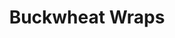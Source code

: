 ---
title: Buckwheat Wraps
metadata:
  title: Buckwheat Wraps
  servings: '2'
  course: Side
  source: https://www.freee-foods.co.uk/recipes/buckwheat-flat-bread-tortilla-wraps
ingredients:
- name: buckwheat flour
  amount: 100 g
- name: coconut oil
  amount: 4 tsp
- name: tepid water
  amount: 180 ml
cookware:
- name: mixing bowl
- name: whisk
- name: frying pan
steps:
- description: Grab a mixing bowl and add in the buckwheat flour, gradually whisk
    in the tepid water to form the mixture for the wrap.
- description: Leave the mixture to stand for 15-20 minutes (although you can cook
    straight away if you're in a rush).
- description: Add a teaspoon of coconut oil to a frying pan on a medium heat. Add
    half the mixture to the pan to cook for 2-3 minutes, until it's firm enough to
    flip.
- description: Flip it over and cook the other side for 1-2 minutes.
- description: Transfer to a plate, and cover with foil if you want to keep it warm.

---
